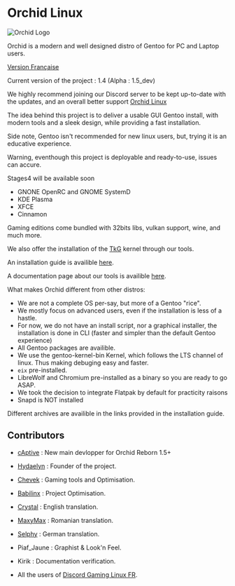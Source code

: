 # Orchid Linux 

![Orchid Logo](https://github.com/orchid-linux/orchid/blob/main/img/Orchid-Think_3.3_-_N.png)

Orchid is a modern and well designed distro of Gentoo for PC and Laptop users.

[Version Française](https://github.com/orchid-linux/orchid/blob/main/README.md)

Current version of the project : 1.4 (Alpha : 1.5_dev)

We highly recommend joining our Discord server to be kept up-to-date with the updates, and an overall better support [Orchid Linux](https://discord.gg/Wegk7a6TQ8)

The idea behind this project is to deliver a usable GUI Gentoo install, with modern tools and a sleek design, while providing a fast installation.

Side note, Gentoo isn't recommended for new linux users, but, trying it is an educative experience.

Warning, eventhough this project is deployable and ready-to-use, issues can accure.

Stages4 will be available soon

- GNONE OpenRC and GNOME SystemD
- KDE Plasma
- XFCE
- Cinnamon


Gaming editions come bundled with 32bits libs, vulkan support, wine, and much more.

We also offer the installation of the [TkG](https://github.com/Frogging-Family/linux-tkg) kernel through our tools.

An installation guide is availible [here](https://github.com/cAptive5976/orchid-reborn/blob/main/INSTALLATION-EN.md).

A documentation page about our tools is availible [here](https://github.com/cAptive5976/orchid-reborn/blob/main/TOOLS-EN.md).

What makes Orchid different from other distros:

- We are not a complete OS per-say, but more of a Gentoo "rice".
- We mostly focus on advanced users, even if the installation is less of a hastle.
- For now, we do not have an install script, nor a graphical installer, the installation is done in CLI (faster and simpler than the default Gentoo experience)
- All Gentoo packages are availible.
- We use the gentoo-kernel-bin Kernel, which follows the LTS channel of linux. Thus making debuging easy and faster.
- `eix` pre-installed.
- LibreWolf and Chromium pre-installed as a binary so you are ready to go ASAP.
- We took the decision to integrate Flatpak by default for practicity raisons
- Snapd is NOT installed

Different archives are availible in the links provided in the installation guide.

## Contributors
- [cAptive](https://github.com/cAptive5976) : New main devlopper for Orchid Reborn 1.5+
- [Hydaelyn](https://github.com/wamuu-sudo) : Founder of the project.
- [Chevek](https://github.com/chevek) : Gaming tools and Optimisation.
- [Babilinx](https://github.com/babilinx) : Project Optimisation.
- [Crystal](https://crystal-trd.github.io) : English translation.
- [MaxyMax](https://github.com/maxgmstudios) : Romanian translation.
- [Selphy](https://github.com/Selphy1337) : German translation. 
- Piaf_Jaune : Graphist & Look'n Feel.
- Kirik : Documentation verification.

- All the users of  [Discord Gaming Linux FR](https://discord.gg/KAzznM4Fnb).
